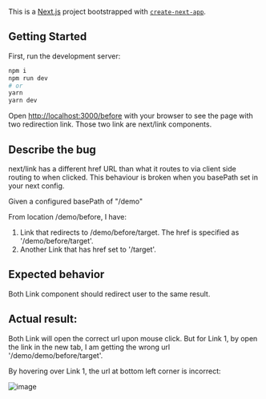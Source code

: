 This is a [Next.js](https://nextjs.org/) project bootstrapped with [`create-next-app`](https://github.com/vercel/next.js/tree/canary/packages/create-next-app).

## Getting Started

First, run the development server:

```bash
npm i
npm run dev
# or
yarn
yarn dev
```

Open [http://localhost:3000/before](http://localhost:3000/before) with your browser to see the page with two redirection link. Those two link are next/link components. 

## Describe the bug
next/link has a different href URL than what it routes to via client side routing to when clicked. This behaviour is broken when you basePath set in your next config.

Given a configured basePath of "/demo"

From location /demo/before, I have:
1. Link that redirects to /demo/before/target. The href is specified as '/demo/before/target'. 
2. Another Link that has href set to '/target'.

## Expected behavior
Both Link component should redirect user to the same result.

## Actual result:
Both Link will open the correct url upon mouse click. 
But for Link 1, by open the link in the new tab, I am getting the wrong url '/demo/demo/before/target'.

By hovering over Link 1, the url at bottom left corner is incorrect: 

![image](https://github.csnzoo.com/storage/user/9000/files/850871fc-e5b4-4c4b-b4b2-e1b2c174fe39)

